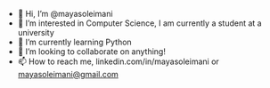 - 👋 Hi, I’m @mayasoleimani
- 👀 I’m interested in Computer Science, I am currently a student at a university
- 🌱 I’m currently learning Python
- 💞️ I’m looking to collaborate on anything!
- 📫 How to reach me, linkedin.com/in/mayasoleimani or mayasoleimani@gmail.com

<!---
mayasoleimani/mayasoleimani is a ✨ special ✨ repository because its `README.md` (this file) appears on your GitHub profile.
You can click the Preview link to take a look at your changes.
--->
